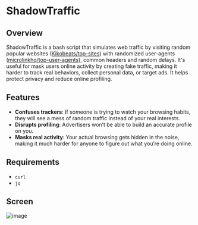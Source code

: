 # ShadowTraffic 

## Overview

ShadowTraffic is a bash script that simulates web traffic by visiting random popular websites ([Kikobeats/top-sites](https://raw.githubusercontent.com/Kikobeats/top-sites/master/top-sites.json)) with randomized user-agents ([microlinkhq/top-user-agents](https://raw.githubusercontent.com/microlinkhq/top-user-agents/refs/heads/master/src/index.json)), common headers and random delays. It's useful for mask users online activity by creating fake traffic, making it harder to track real behaviors, collect personal data, or target ads. It helps protect privacy and reduce online profiling.

## Features

- **Confuses trackers**: If someone is trying to watch your browsing habits, they will see a mess of random traffic instead of your real interests.
- **Disrupts profiling**: Advertisers won’t be able to build an accurate profile on you.
- **Masks real activity**: Your actual browsing gets hidden in the noise, making it much harder for anyone to figure out what you’re doing online.

## Requirements

- `curl`
- `jq`

## Screen
![image](https://i.postimg.cc/vms1Sgd5/1.png)
